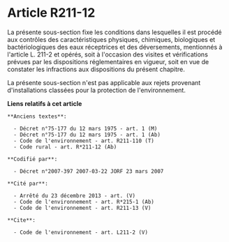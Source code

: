 # Article R211-12

La présente sous-section fixe les conditions dans lesquelles il est procédé aux contrôles des caractéristiques physiques,
chimiques, biologiques et bactériologiques des eaux réceptrices et des déversements, mentionnés à l'article L. 211-2 et
opérés, soit à l'occasion des visites et vérifications prévues par les dispositions réglementaires en vigueur, soit en vue de
constater les infractions aux dispositions du présent chapitre.

La présente sous-section n'est pas applicable aux rejets provenant d'installations classées pour la protection de
l'environnement.

**Liens relatifs à cet article**

	**Anciens textes**:

	  - Décret n°75-177 du 12 mars 1975 - art. 1 (M)
	  - Décret n°75-177 du 12 mars 1975 - art. 1 (Ab)
	  - Code de l'environnement - art. R211-110 (T)
	  - Code rural - art. R*211-12 (Ab)

	**Codifié par**:

	  - Décret n°2007-397 2007-03-22 JORF 23 mars 2007

	**Cité par**:

	  - Arrêté du 23 décembre 2013 - art. (V)
	  - Code de l'environnement - art. R*215-1 (Ab)
	  - Code de l'environnement - art. R211-13 (V)

	**Cite**:

	  - Code de l'environnement - art. L211-2 (V)
